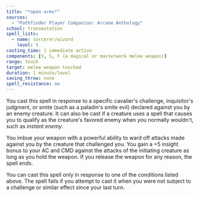 ```yaml
---
title: "*open arms*"
sources:
  - "Pathfinder Player Companion: Arcane Anthology"
school: transmutation
spell_lists:
  - name: sorcerer/wizard
    level: 5
casting_time: 1 immediate action
components: [V, S, F (a magical or masterwork melee weapon)]
range: touch
target: melee weapon touched
duration: 1 minute/level
saving_throw: none
spell_resistance: no
---
```


You cast this spell in response to a specific cavalier's challenge, inquisitor's judgment, or smite (such as a paladin's smite evil) declared against you by an enemy creature. It can also be cast if a creature uses a spell that causes you to qualify as the creature's favored enemy when you normally wouldn't, such as *instant enemy*.

You imbue your weapon with a powerful ability to ward off attacks made against you by the creature that challenged you. You gain a +5 insight bonus to your AC and CMD against the attacks of the initiating creature as long as you hold the weapon. If you release the weapon for any reason, the spell ends.

You can cast this spell only in response to one of the conditions listed above. The spell fails if you attempt to cast it when you were not subject to a challenge or similar effect since your last turn.
